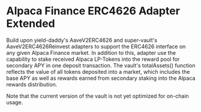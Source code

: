 # Alpaca Finance ERC4626 Adapter Extended

Build upon yield-daddy's AaveV2ERC4626 and super-vault's AaveV2ERC4626Reinvest adapters to support the ERC4626 interface on any given Alpaca Finance market. In addition to this, adapter use the capability to stake received Alpaca LP-Tokens into the reward pool for secondary APY in one deposit transaction. The vault's totalAssets() function reflects the value of all tokens deposited into a market, which includes the base APY as well as rewards earned from secondary staking into the Alpaca rewards distribution. 

Note that the current version of the vault is not yet optimized for on-chain usage.